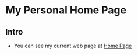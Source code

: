 # My Personal Home Page
## Intro

- You can see my current web page at [Home Page](https://haolin-nju.github.io/)

